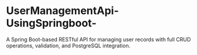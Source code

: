 # UserManagementApi-UsingSpringboot-
A Spring Boot-based RESTful API for managing user records with full CRUD operations, validation, and PostgreSQL integration.
